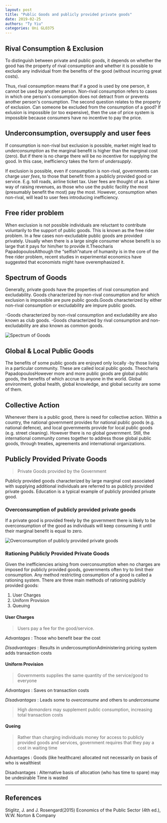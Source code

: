 ```yaml
---
layout: post
title: "Public Goods and publicly provided private goods"
date: 2019-02-25
authors: "Ty Yiu"
categories: Uni GLO375
---
```


## Rival Consumption & Exclusion

To distinguish between private and public goods, it depends on whether the good
has the property of rival consumption and whether it is possible to exclude any
individual from the benefits of the good (without incurring great costs).

Thus, rival consumption means that if a good is used by one person, it cannot be
used by another person. Non-rival consumption refers to cases in which one
person's consumption does not detract from or prevents another person's
consumption. The second question relates to the property of exclusion. Can
someone be excluded from the consumption of a good? If exlusion is impossible
(or too expensive), then the use of price system is impossible because consumers
have no incentive to pay the price.

## Underconsumption, oversupply and user fees

If consumption is non-rival but exclusion is possible, market might lead to
*underconsumption* as the marginal benefit is higher than the marginal cost
(zero). But if there is no charge there will be no incentive for supplying the
good. In this case, inefficiency takes the form of *undersupply*.

If exclusion is possible, even if consumption is non-rival, governments can
charge *user fees*, to those that benefit from a publicly provided good or
service. E.g. toll roads, airline ticket tax. User fees are thought of as a
fairer way of raising revenues, as those who use the public facility the most
(presumably benefit the most) pay the most. However, consumption when non-rival,
will lead to user fees introducing inefficiency.

## Free rider problem

When exclusion is not possible individuals are reluctant to contribute
voluntarily to the support of public goods. This is known as the free rider
problem.  In a few cases non-excludable public goods are provided privately.
Usually when there is a large single consumer whose benefit is so large that it
pays for him/her to provide it.Theocharis PapadopoulosAlthough the
“selfish”nature of humanity is in the core of the free rider problem, recent
studies in experimental economics have suggested that economists might have
overemphasized it. 

## Spectrum of Goods

Generally, private goods have the properties of rival consumption and
excludability. Goods characterized by non-rival consumption and for which
exclusion is impossible are pure public goods.Goods characterized by either
non-rival consumption or excludability are impure public goods.

-Goods characterized by non-rival consumption and excludability are also known
as club goods.
-Goods characterized by rival consumption and non-excludability are also known
as common goods.  

![Spectrum of Goods](https://i.ibb.co/L5ShBR1/spectrum-of-goods.png)

## Global & Local Public Goods

The benefits of some public goods are enjoyed only locally -by those living in a
particular community. These are called local public goods. Theocharis
PapadopoulosHowever more and more public goods are global public goods, the
benefits of which accrue to anyone in the world. Global environment, global
health, global knowledge, and global security are some of them.

## Collective Action

Whenever there is a public good, there is need for collective action. Within a
country, the national government provides for national public goods (e.g.
national defence), and local governments provide for local  public goods (e.g.
street cleaning).  However there is no global government. Still, the
international community comes together to address those global public goods,
through treaties, agreements and international organizations.


## Publicly Provided Private Goods

> Private Goods provided by the Government

Publicly provided goods characterized by large marginal cost associated with
supplying additional individuals are referred to as publicly provided private
goods. Education is a typical example of publicly provided private good. 

### Overconsumption of publicly provided private goods

If a private good is provided freely by the government there is likely to be
overconsumption of the good as individuals will keep consuming it until their
marginal benefit is equal to zero.

![Overconsumption of publicly provided private
goods](https://i.ibb.co/GQgdq6W/overconsumption-of-publicly-provided-private-goods.png)

### Rationing Publicly Provided Private Goods

Given the inefficiencies arising from overconsumption when no charges are
imposed for publicly provided goods, governments often try to limit their
consumption. Any method restricting consumption of a good is called a rationing
system. There are three main methods of rationing publicly provided goods:

1. User Charges
2. Uniform Provision
3. Queuing

#### User Charges

> Users pay a fee for the good/service.

*Advantages*
: Those who benefit bear the cost

*Disadvantages*
: Results in undercosumptionAdministering pricing system adds transaction costs

#### Uniform Provision

> Governments supplies the same quantity of the service/good to everyone

*Advantages*
: Saves on transaction costs

*Disadvantages*
: Leads some to *overconsume* and others to *underconsume*

> High *demanders* may supplement public consumption, increasing total transaction costs

#### Queing

> Rather than charging individuals money for access to publicly provided goods
> and services, government requires that they pay a cost in waiting time

Advantages 
: Goods (like healthcare) allocated not necessarily on basis of who
is wealthiest

Disadvantages 
: Alternative basis of allocation (who has time to spare) may be
undesirable Time is wasted

------------------------------------

## References

Stiglitz, J. and  J. Rosengard(2015) Economics of the Public Sector (4th ed.),
W.W. Norton & Company
